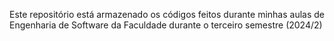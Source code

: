 Este repositório está armazenado os códigos feitos durante minhas aulas de Engenharia de Software da Faculdade durante o terceiro semestre (2024/2)
